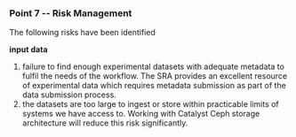 ### Point 7 -- Risk Management

The following risks have been identified

**input data**

1. failure to find enough experimental datasets with adequate metadata to fulfil the needs of the workflow.
   The SRA provides an excellent resource of experimental data which requires metadata submission as part of the data submission process.
2. the datasets are too large to ingest or store within practicable limits of systems we have access to.
   Working with Catalyst Ceph storage architecture will reduce this risk significantly.
